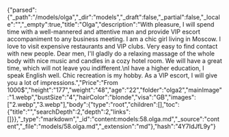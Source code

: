 {"parsed":{"_path":"/models/olga","_dir":"models","_draft":false,"_partial":false,"_locale":"","_empty":true,"title":"Olga","description":"With pleasure, I will spend time with a well-mannered and attentive man and provide VIP escort accompaniment to any business meeting. I am a chic girl living in Moscow. I love to visit expensive restaurants and VIP clubs. Very easy to find contact with new people. Dear men, I'll gladly do a relaxing massage of the whole body with nice music and candles in a cozy hotel room. We will have a great time, which will not leave you indifferent.\nI have a higher education, I speak English well. Chic recreation is my hobby. As a VIP escort, I will give you a lot of impressions.","Price":"From 1000$","height":"177","weight":"48","age":"22","folder":"olga2","mainImage":"1.webp","bustSize":"4","hairColor":"blonde","visa":"GB","images":["2.webp","3.webp"],"body":{"type":"root","children":[],"toc":{"title":"","searchDepth":2,"depth":2,"links":[]}},"_type":"markdown","_id":"content:models:58.olga.md","_source":"content","_file":"models/58.olga.md","_extension":"md"},"hash":"4Y7IdJfL9y"}
